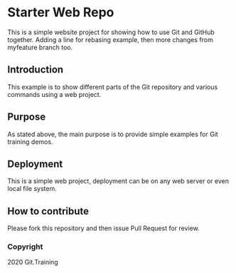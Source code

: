 # Starter Web Repo

This is a simple website project for showing how to use Git and GitHub together.
Adding a line for rebasing example, then more changes from myfeature branch too. 

## Introduction

This example is to show different parts of the Git repository and various commands using a web project.

## Purpose

As stated above, the main purpose is to provide simple examples for Git training demos.

## Deployment

This is a simple web project, deployment can be on any web server or even local file system.

## How to contribute

Please fork this repository and then issue Pull Request for review. 

### Copyright

2020 Git.Training
